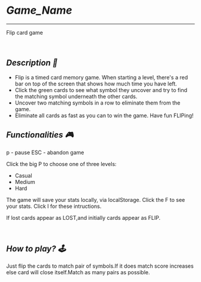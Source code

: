 # _Game_Name_

---

Flip card game

<br>

## _Description 📃_

- Flip is a timed card memory game. When starting a level, there's a red bar on top of the screen that shows how much time you have left.
- Click the green cards to see what symbol they uncover and try to find the matching symbol underneath the other cards.
- Uncover two matching symbols in a row to eliminate them from the game.
- Eliminate all cards as fast as you can to win the game. Have fun FLIPing!

## _Functionalities 🎮_

p - pause
ESC - abandon game

Click the big P to choose one of three levels:

- Casual
- Medium
- Hard

The game will save your stats locally, via localStorage.
Click the F to see your stats.
Click I for these intructions.

If lost cards appear as LOST,and initially cards appear as FLIP.

<br>

## _How to play? 🕹️_

Just flip the cards to match pair of symbols.If it does match score increases else card will close itself.Match as many pairs as possible.
<br>
